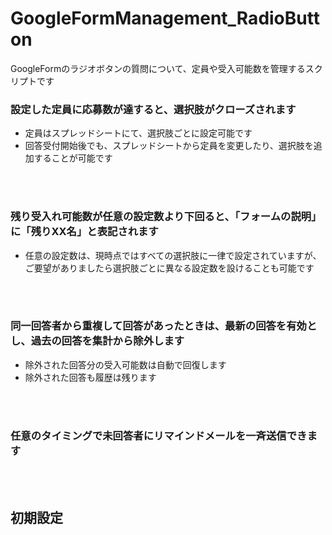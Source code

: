 # GoogleFormManagement_RadioButton
GoogleFormのラジオボタンの質問について、定員や受入可能数を管理するスクリプトです


### 設定した定員に応募数が達すると、選択肢がクローズされます
- 定員はスプレッドシートにて、選択肢ごとに設定可能です
- 回答受付開始後でも、スプレッドシートから定員を変更したり、選択肢を追加することが可能です
<br>
<br>


### 残り受入れ可能数が任意の設定数より下回ると、「フォームの説明」に「残りXX名」と表記されます
- 任意の設定数は、現時点ではすべての選択肢に一律で設定されていますが、ご要望がありましたら選択肢ごとに異なる設定数を設けることも可能です
<br>
<br>

### 同一回答者から重複して回答があったときは、最新の回答を有効とし、過去の回答を集計から除外します
- 除外された回答分の受入可能数は自動で回復します
- 除外された回答も履歴は残ります
<br>
<br>

### 任意のタイミングで未回答者にリマインドメールを一斉送信できます

<br>
<br>

## 初期設定
